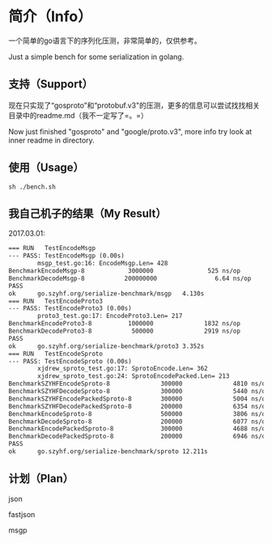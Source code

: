 # 简介（Info）

一个简单的go语言下的序列化压测，非常简单的，仅供参考。

Just a simple bench for some serialization in golang.

## 支持（Support）

现在只实现了“gosproto”和“protobuf.v3"的压测，更多的信息可以尝试找找相关目录中的readme.md（我不一定写了=。=）

Now just finished "gosproto" and "google/proto.v3", more info try look at inner readme in directory.

## 使用（Usage）

``` shell
sh ./bench.sh
```

## 我自己机子的结果（My Result）

2017.03.01:

```txt
=== RUN   TestEncodeMsgp
--- PASS: TestEncodeMsgp (0.00s)
        msgp_test.go:16: EncodeMsgp.Len= 428
BenchmarkEncodeMsgp-8            3000000               525 ns/op             640 B/op          1 allocs/op
BenchmarkDecodeMsgp-8           200000000                6.64 ns/op            0 B/op          0 allocs/op
PASS
ok      go.szyhf.org/serialize-benchmark/msgp   4.130s
=== RUN   TestEncodeProto3
--- PASS: TestEncodeProto3 (0.00s)
        proto3_test.go:17: EncodeProto3.Len= 217
BenchmarkEncodeProto3-8          1000000              1832 ns/op            1576 B/op         15 allocs/op
BenchmarkDecodeProto3-8           500000              2919 ns/op            1160 B/op         46 allocs/op
PASS
ok      go.szyhf.org/serialize-benchmark/proto3 3.352s
=== RUN   TestEncodeSproto
--- PASS: TestEncodeSproto (0.00s)
        xjdrew_sproto_test.go:17: SprotoEncode.Len= 362
        xjdrew_sproto_test.go:24: SprotoEncodePacked.Len= 213
BenchmarkSZYHFEncodeSproto-8              300000              4810 ns/op            1376 B/op         36 allocs/op
BenchmarkSZYHFDecodeSproto-8              300000              5440 ns/op            3136 B/op         71 allocs/op
BenchmarkSZYHFEncodePackedSproto-8        300000              5004 ns/op            1856 B/op         37 allocs/op
BenchmarkSZYHFDecodePackedSproto-8        200000              6354 ns/op            3808 B/op         73 allocs/op
BenchmarkEncodeSproto-8                   500000              3806 ns/op            1376 B/op         36 allocs/op
BenchmarkDecodeSproto-8                   200000              6077 ns/op            3168 B/op         76 allocs/op
BenchmarkEncodePackedSproto-8             300000              4688 ns/op            1856 B/op         37 allocs/op
BenchmarkDecodePackedSproto-8             200000              6946 ns/op            3840 B/op         78 allocs/op
PASS
ok      go.szyhf.org/serialize-benchmark/sproto 12.211s
```

## 计划（Plan）

json

fastjson

msgp